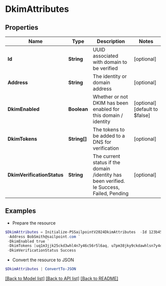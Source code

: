# DkimAttributes
## Properties

Name | Type | Description | Notes
------------ | ------------- | ------------- | -------------
**Id** | **String** | UUID associated with domain to be verified | [optional] 
**Address** | **String** | The identity or domain address | [optional] 
**DkimEnabled** | **Boolean** | Whether or not DKIM has been enabled for this domain / identity | [optional] [default to $false]
**DkimTokens** | **String[]** | The tokens to be added to a DNS for verification | [optional] 
**DkimVerificationStatus** | **String** | The current status if the domain /identity has been verified. Ie Success, Failed, Pending | [optional] 

## Examples

- Prepare the resource
```powershell
$DkimAttributes = Initialize-PSSailpointV2024DkimAttributes  -Id 123b45b0-aaaa-bbbb-a7db-123456a56abc `
 -Address BobSmith@sailpoint.com `
 -DkimEnabled true `
 -DkimTokens [uq1m3jjk25ckd3whl4n7y46c56r5l6aq, u7pm38jky9ckdawhlsn7y4dcj6f5lpgq, uhpm3jjkjjckdkwhlqn7yw6cjer5tpay] `
 -DkimVerificationStatus Success
```

- Convert the resource to JSON
```powershell
$DkimAttributes | ConvertTo-JSON
```

[[Back to Model list]](../README.md#documentation-for-models) [[Back to API list]](../README.md#documentation-for-api-endpoints) [[Back to README]](../README.md)

